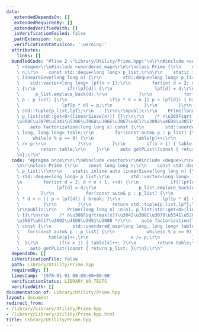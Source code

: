 ```yaml
---
data:
  _extendedDependsOn: []
  _extendedRequiredBy: []
  _extendedVerifiedWith: []
  _isVerificationFailed: false
  _pathExtension: hpp
  _verificationStatusIcon: ':warning:'
  attributes:
    links: []
  bundledCode: "#line 2 \"Library/Utility/Prime.hpp\"\n\r\n#include <vector>\r\n#include\
    \ <deque>\r\n#include <unordered_map>\r\n\r\nclass Prime {\r\n    const long long\
    \ n;\r\n    const std::deque<long long> p_list;\r\n\r\n    static inline auto\
    \ linearSieve(long long n) {\r\n        std::deque<long long> p_list;\r\n    \
    \    std::vector<long long> lpf(n + 1);\r\n        for(int d = 2; d < n + 1; ++d)\
    \ {\r\n            if(!lpf[d]) {\r\n                lpf[d] = d;\r\n          \
    \      p_list.emplace_back(d);\r\n            }\r\n            for(const auto&\
    \ p : p_list) {\r\n                if(p * d > n || p > lpf[d]) { break; }\r\n\
    \                lpf[p * d] = p;\r\n            }\r\n        }\r\n        return\
    \ std::tuple{p_list,lpf};\r\n    }\r\n\r\npublic:\r\n    Prime(long long n) :n(n),\
    \ p_list(std::get<0>(linearSieve(n))) {}\r\n\r\n    /* n\u306Fsqrt(max(x))\u3042\
    \u308C\u3070\u5341\u5206\u306A\u306E\u3067\u6C17\u3092\u4ED8\u3051\u308B */\r\n\
    \    auto factorization(long long x) const {\r\n        std::unordered_map<long\
    \ long, long long> table;\r\n        for(const auto& p : p_list) {\r\n       \
    \     while(x % p == 0) {\r\n                table[p]++;\r\n                x\
    \ /= p;\r\n            }\r\n        }\r\n        if(x > 1) { table[x]++; }\r\n\
    \        return table;\r\n    }\r\n    auto getPList()const { return p_list; }\r\
    \n};\r\n"
  code: "#pragma once\r\n\r\n#include <vector>\r\n#include <deque>\r\n#include <unordered_map>\r\
    \n\r\nclass Prime {\r\n    const long long n;\r\n    const std::deque<long long>\
    \ p_list;\r\n\r\n    static inline auto linearSieve(long long n) {\r\n       \
    \ std::deque<long long> p_list;\r\n        std::vector<long long> lpf(n + 1);\r\
    \n        for(int d = 2; d < n + 1; ++d) {\r\n            if(!lpf[d]) {\r\n  \
    \              lpf[d] = d;\r\n                p_list.emplace_back(d);\r\n    \
    \        }\r\n            for(const auto& p : p_list) {\r\n                if(p\
    \ * d > n || p > lpf[d]) { break; }\r\n                lpf[p * d] = p;\r\n   \
    \         }\r\n        }\r\n        return std::tuple{p_list,lpf};\r\n    }\r\n\
    \r\npublic:\r\n    Prime(long long n) :n(n), p_list(std::get<0>(linearSieve(n)))\
    \ {}\r\n\r\n    /* n\u306Fsqrt(max(x))\u3042\u308C\u3070\u5341\u5206\u306A\u306E\
    \u3067\u6C17\u3092\u4ED8\u3051\u308B */\r\n    auto factorization(long long x)\
    \ const {\r\n        std::unordered_map<long long, long long> table;\r\n     \
    \   for(const auto& p : p_list) {\r\n            while(x % p == 0) {\r\n     \
    \           table[p]++;\r\n                x /= p;\r\n            }\r\n      \
    \  }\r\n        if(x > 1) { table[x]++; }\r\n        return table;\r\n    }\r\n\
    \    auto getPList()const { return p_list; }\r\n};\r\n"
  dependsOn: []
  isVerificationFile: false
  path: Library/Utility/Prime.hpp
  requiredBy: []
  timestamp: '1970-01-01 00:00:00+00:00'
  verificationStatus: LIBRARY_NO_TESTS
  verifiedWith: []
documentation_of: Library/Utility/Prime.hpp
layout: document
redirect_from:
- /library/Library/Utility/Prime.hpp
- /library/Library/Utility/Prime.hpp.html
title: Library/Utility/Prime.hpp
---
```

